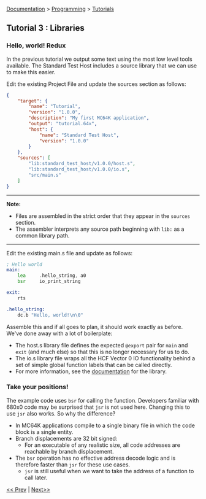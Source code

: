 [Documentation](../../README.md) > [Programming](../README.md) > [Tutorials](../Tutorials.md)

## Tutorial 3 : Libraries

### Hello, world! Redux

In the previous tutorial we output some text using the most low level tools available. The Standard Test Host includes a source library that we can use to make this easier.

Edit the existing Project File and update the sources section as follows:

```json
{
    "target": {
        "name": "Tutorial",
        "version": "1.0.0",
        "description": "My first MC64K application",
        "output": "tutorial.64x",
        "host": {
            "name": "Standard Test Host",
            "version": "1.0.0"
        }
    },
    "sources": [
        "lib:standard_test_host/v1.0.0/host.s",
        "lib:standard_test_host/v1.0.0/io.s",
        "src/main.s"
    ]
}
```

---
**Note:**

* Files are assembled in the strict order that they appear in the `sources` section.
* The assembler interprets any source path beginning with `lib:` as a common library path.

---
Edit the existing main.s file and update as follows:

```asm
; Hello world
main:
    lea     .hello_string, a0
    bsr     io_print_string

exit:
    rts

.hello_string:
    dc.b "Hello, world!\n\0"
```

Assemble this and if all goes to plan, it should work exactly as before. We've done away with a lot of boilerplate:

* The host.s library file defines the expected `@export` pair for `main` and `exit` (and much else) so that this is no longer necessary for us to do.
* The io.s library file wraps all the HCF Vector 0 IO functionality behind a set of simple global function labels that can be called directly.
* For more information, see the [documentation](../../../assembler/libs/standard_test_host/v1.0.0/README.md) for the library.

### Take your positions!

The example code uses `bsr` for calling the function. Developers familiar with 680x0 code may be surprised that `jsr` is not used here. Changing this to use `jsr` also works. So why the difference?

* In MC64K applications compile to a single binary file in which the code block is a single entity.
* Branch displacements are 32 bit signed:
    - For an executable of any realistic size, all code addresses are reachable by branch displacement.
* The `bsr` operation has no effective address decode logic and is therefore faster than `jsr` for these use cases.
    - `jsr` is still useful when we want to take the address of a function to call later.

[<< Prev](./p_02.md) | [Next>>](p_04.md)
